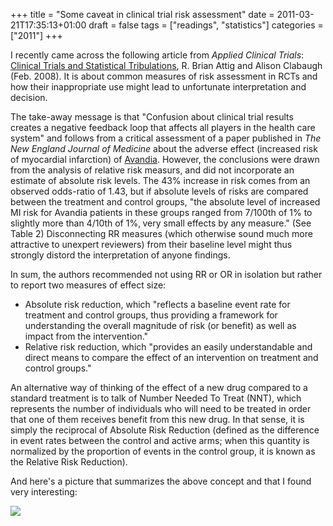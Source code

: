 +++
title = "Some caveat in clinical trial risk assessment"
date = 2011-03-21T17:35:13+01:00
draft = false
tags = ["readings", "statistics"]
categories = ["2011"]
+++

I recently came across the following article from *Applied Clinical Trials*: [Clinical Trials and Statistical Tribulations](http://www.psyma-usa.com/themes/psyma/Clinical%20Trials%20&%20Statistical%20Tribulations_Attig%20and%20Clabaugh.pdf), R. Brian Attig and Alison Clabaugh (Feb. 2008). It is about common measures of risk assessment in RCTs and how their inappropriate use might lead to unfortunate interpretation and decision.

<!--more-->

The take-away message is that "Confusion about clinical trial results creates a negative feedback loop that affects all players in the health care system" and follows from a critical assessment of a paper published in *The New England Journal of Medicine* about the adverse effect (increased risk of myocardial infarction) of [Avandia](http://www.gsk.fr/gsk/medicament/avandia.htm). However, the conclusions were drawn from the analysis of relative risk measurs, and did not incorporate an estimate of absolute risk levels. The 43% increase in risk comes from an observed odds-ratio of 1.43, but if absolute levels of risks are compared between the treatment and control groups, "the absolute level of increased MI risk for Avandia patients in these groups ranged from 7/100th of 1% to slightly more than 4/10th of 1%‚ very small effects by any measure." (See Table 2) Disconnecting RR measures (which otherwise sound much more attractive to unexpert reviewers) from their baseline level might thus strongly distord the interpretation of anyone findings.

In sum, the authors recommended not using RR or OR in isolation but rather to report two measures of effect size:

- Absolute risk reduction, which "reflects a baseline event rate for treatment and control groups, thus providing a framework for understanding the overall magnitude of risk (or benefit) as well as impact from the intervention."
- Relative risk reduction, which "provides an easily understandable and direct means to compare the effect of an intervention on treatment and control groups."

An alternative way of thinking of the effect of a new drug compared to a standard treatment is to talk of Number Needed To Treat (NNT), which represents the number of individuals who will need to be treated in order that one of them receives benefit from this new drug. In that sense, it is simply the reciprocal of Absolute Risk Reduction (defined as the difference in event rates between the control and active arms; when this quantity is normalized by the proportion of events in the control group, it is known as the Relative Risk Reduction).

And here's a picture that summarizes the above concept and that I found very interesting:

![](/img/20110320220541.png)
